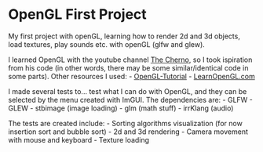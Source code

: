 # OpenGL First Project
My first project with openGL, learning how to render 2d and 3d objects, load textures, play sounds etc. with openGL (glfw and glew).

I learned OpenGL with the youtube channel [The Cherno](https://www.youtube.com/channel/UCQ-W1KE9EYfdxhL6S4twUNw), so I took ispiration from his code (in other words, there may be some similar/identical code in some parts). Other resources I used:
    - [OpenGL-Tutorial](https://www.opengl-tutorial.org/)
    - [LearnOpenGL.com](https://learnopengl.com/Getting-started/Transformations)

I made several tests to... test what I can do with OpenGL, and they can be selected by the menu created with ImGUI.
The dependencies are:
    - GLFW
    - GLEW
    - stbimage (image loading)
    - glm (math stuff)
    - irrKlang (audio)

The tests are created include:
    - Sorting algorithms visualization (for now insertion sort and bubble sort)
    - 2d and 3d rendering
    - Camera movement with mouse and keyboard
    - Texture loading
